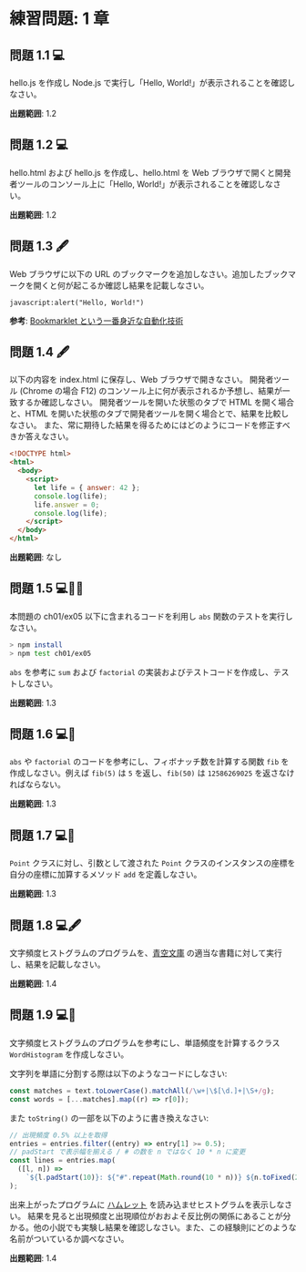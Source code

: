 # 練習問題: 1 章

## 問題 1.1 💻

hello.js を作成し Node.js で実行し「Hello, World!」が表示されることを確認しなさい。

**出題範囲**: 1.2

## 問題 1.2 💻

hello.html および hello.js を作成し、hello.html を Web ブラウザで開くと開発者ツールのコンソール上に「Hello, World!」が表示されることを確認しなさい。

**出題範囲**: 1.2

## 問題 1.3 🖋️

Web ブラウザに以下の URL のブックマークを追加しなさい。追加したブックマークを開くと何が起こるか確認し結果を記載しなさい。

```text
javascript:alert("Hello, World!")
```

**参考**: [Bookmarklet という一番身近な自動化技術](https://blog.jxck.io/entries/2018-01-12/let-it-bookmarklet.html#bookmarklet)

## 問題 1.4 🖋️

以下の内容を index.html に保存し、Web ブラウザで開きなさい。
開発者ツール (Chrome の場合 F12) のコンソール上に何が表示されるか予想し、結果が一致するか確認しなさい。
開発者ツールを開いた状態のタブで HTML を開く場合と、HTML を開いた状態のタブで開発者ツールを開く場合とで、結果を比較しなさい。
また、常に期待した結果を得るためにはどのようにコードを修正すべきか答えなさい。

```html
<!DOCTYPE html>
<html>
  <body>
    <script>
      let life = { answer: 42 };
      console.log(life);
      life.answer = 0;
      console.log(life);
    </script>
  </body>
</html>
```

**出題範囲**: なし

## 問題 1.5 💻📄🧪

本問題の ch01/ex05 以下に含まれるコードを利用し `abs` 関数のテストを実行しなさい。

```sh
> npm install
> npm test ch01/ex05
```

`abs` を参考に `sum` および `factorial` の実装およびテストコードを作成し、テストしなさい。

**出題範囲**: 1.3

## 問題 1.6 💻🧪

`abs` や `factorial` のコードを参考にし、フィボナッチ数を計算する関数 `fib` を作成しなさい。例えば `fib(5)` は `5` を返し、`fib(50)` は `12586269025` を返さなければならない。

**出題範囲**: 1.3

## 問題 1.7 💻🧪

`Point` クラスに対し、引数として渡された `Point` クラスのインスタンスの座標を自分の座標に加算するメソッド `add` を定義しなさい。

**出題範囲**: 1.3

## 問題 1.8 💻🖋️

文字頻度ヒストグラムのプログラムを、[青空文庫](https://www.aozora.gr.jp/) の適当な書籍に対して実行し、結果を記載しなさい。

**出題範囲**: 1.4

## 問題 1.9 💻💪

文字頻度ヒストグラムのプログラムを参考にし、単語頻度を計算するクラス `WordHistogram` を作成しなさい。

文字列を単語に分割する際は以下のようなコードにしなさい:

```js
const matches = text.toLowerCase().matchAll(/\w+|\$[\d.]+|\S+/g);
const words = [...matches].map((r) => r[0]);
```

また `toString()` の一部を以下のように書き換えなさい:

```js
// 出現頻度 0.5% 以上を取得
entries = entries.filter((entry) => entry[1] >= 0.5);
// padStart で表示幅を揃える / # の数を n ではなく 10 * n に変更
const lines = entries.map(
  ([l, n]) =>
    `${l.padStart(10)}: ${"#".repeat(Math.round(10 * n))} ${n.toFixed(2)}%`
);
```

出来上がったプログラムに [ハムレット](https://www.folger.edu/explore/shakespeares-works/download/#hamlet) を読み込ませヒストグラムを表示しなさい。
結果を見ると出現頻度と出現順位がおおよそ反比例の関係にあることが分かる。他の小説でも実験し結果を確認しなさい。また、この経験則にどのような名前がついているか調べなさい。

**出題範囲**: 1.4
